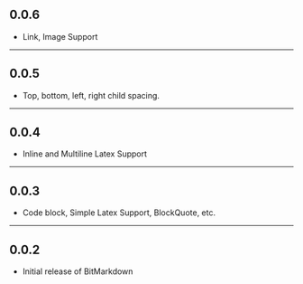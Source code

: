 ## 0.0.6

- Link, Image Support
---

## 0.0.5

- Top, bottom, left, right child spacing.
---

## 0.0.4

- Inline and Multiline Latex Support
---

## 0.0.3

- Code block, Simple Latex Support, BlockQuote, etc.
---

## 0.0.2

- Initial release of BitMarkdown
